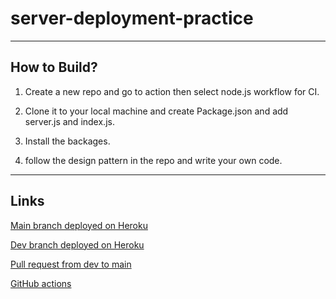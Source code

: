 # server-deployment-practice

---

## How to Build?

1. Create a new repo and go to action then select node.js workflow for CI.

2. Clone it to your local machine and create Package.json and add server.js and index.js.

3. Install the backages.

4. follow the design pattern in the repo and write your own code.

---

## Links

[Main branch deployed on Heroku](https://wesam-server-deploy-prod.herokuapp.com/)

[Dev branch deployed on Heroku](https://wesam-server-deploy-dev.herokuapp.com/)

[Pull request from dev to main](https://github.com/Wesam-Alqawasmeh/server-deployment-practice/pull/1)

[GitHub actions](https://github.com/Wesam-Alqawasmeh/server-deployment-practice/actions)